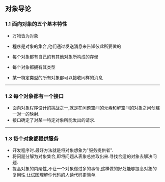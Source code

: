 ## 对象导论

### 1.1 面向对象的五个基本特性

- 万物皆为对象

- 程序是对象的集合,他们通过发送消息来告知彼此所要做的
- 每个对象都有自己的有其他对象所构成的存储
- 每个对象都拥有其类型
- 某一特定类型的所有对象都可以接收同样的消息

---

### 1.2 每个对象都有一个接口

- 面向对象程序设计的挑战之一,就是在问题空间的元素和解空间的对象之间创建一对一的映射.
- 接口确定了对某一特定对象所能发出的请求.

---

### 1.3 每个对象都提供服务

- 开发程序时.最好方法就是将对象想象为"服务提供者".
- 将问题分解为对象集合,即将问题从表象总抽取出来.寻找合适的对象去解决问题.
- 提高对象的内聚性,不让一个对象做过多的事情,这样做的好处能够提高对象的复用性.让试图理解你代码的人读代码更简单.